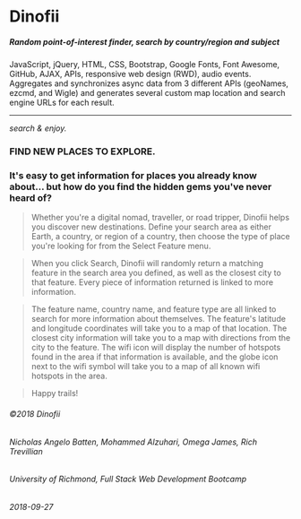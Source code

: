 # Dinofii
##### Random point-of-interest finder, search by country/region and subject

JavaScript, jQuery, HTML, CSS, Bootstrap, Google Fonts, Font Awesome, GitHub, AJAX, APIs, responsive web design (RWD), audio events. Aggregates and synchronizes async data from 3 different APIs (geoNames, ezcmd, and Wigle) and generates several custom map location and search engine URLs for each result.
_________________________________________________

*search & enjoy.*

### FIND NEW PLACES TO EXPLORE. 

### It's easy to get information for places you already know about... but how do you find the hidden gems you've never heard of? 

> Whether you're a digital nomad, traveller, or road tripper, Dinofii helps you discover new destinations. Define your search area as either Earth, a country, or region of a country, then choose the type of place you're looking for from the Select Feature menu.

> When you click Search, Dinofii will randomly return a matching feature in the search area you defined, as well as the closest city to that feature. Every piece of information returned is linked to more information.

> The feature name, country name, and feature type are all linked to search for more information about themselves. The feature's latitude and longitude coordinates will take you to a map of that location. The closest city information will take you to a map with directions from the city to the feature. The wifi icon will display the number of hotspots found in the area if that information is available, and the globe icon next to the wifi symbol will take you to a map of all known wifi hotspots in the area.

> Happy trails!

###### ©2018 Dinofii
###### Nicholas Angelo Batten, Mohammed Alzuhari, Omega James, Rich Trevillian
###### University of Richmond, Full Stack Web Development Bootcamp
###### 2018-09-27